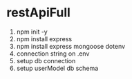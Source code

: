 # restApiFull

1. npm init -y
2. npm install express
3. npm install express mongoose dotenv
4. connection string on .env
5. setup db connection
6. setup userModel db schema
